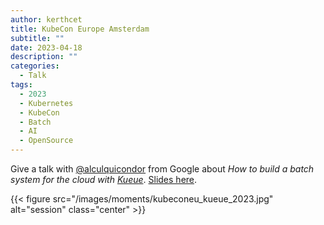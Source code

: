 ```yaml
---
author: kerthcet
title: KubeCon Europe Amsterdam
subtitle: ""
date: 2023-04-18
description: ""
categories:
  - Talk
tags:
  - 2023
  - Kubernetes
  - KubeCon
  - Batch
  - AI
  - OpenSource
---
```


Give a talk with [@alculquicondor](https://github.com/alculquicondor) from Google about _How to build a batch system for the cloud with [Kueue](https://github.com/kubernetes-sigs/kueue)_. [Slides here](https://github.com/kerthcet/Slides/blob/main/year2023/kubecon-eu/kueue-deepdive.pdf).

{{< figure src="/images/moments/kubeconeu_kueue_2023.jpg" alt="session" class="center" >}}
